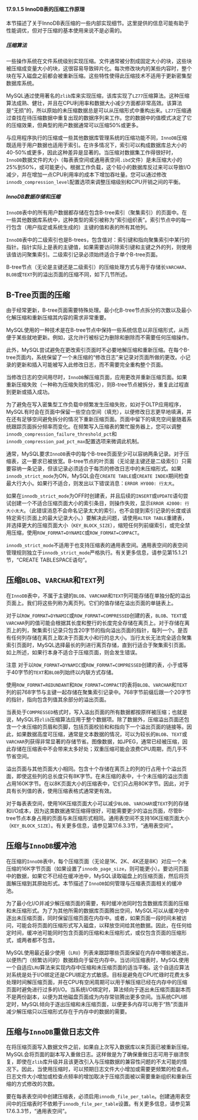 #### 17.9.1.5 InnoDB表的压缩工作原理

本节描述了关于InnoDB表压缩的一些内部实现细节。这里提供的信息可能有助于性能调优，但对于压缩的基本使用来说不是必需的。

##### 压缩算法

一些操作系统在文件系统级别实现压缩。文件通常被分割成固定大小的块，这些块被压缩成变量大小的块，这很容易导致碎片化。每次修改块内的某些内容时，整个块在写入磁盘之前都会被重新压缩。这些特性使得此压缩技术不适用于更新密集型数据库系统。

MySQL通过使用著名的`zlib`库来实现压缩，该库实现了`LZ77`压缩算法。这种压缩算法成熟、健壮，并且在CPU利用率和数据大小减少方面都非常高效。该算法是“无损”的，所以原始的未压缩数据总是可以从压缩形式中重构出来。`LZ77`压缩通过查找在待压缩数据中重复出现的数据序列来工作。您的数据中的值模式决定了它的压缩效果，但典型的用户数据通常可以压缩50%或更多。

与应用程序执行的压缩或一些其他数据库管理系统的压缩功能不同，`InnoDB`压缩既适用于用户数据也适用于索引。在许多情况下，索引可以构成数据库总大小的40-50%或更多，因此这种差异是显著的。当压缩对数据集工作得很好时，`InnoDB`数据文件的大小（每表表空间或通用表空间`.ibd`文件）是未压缩大小的25%到50%，或可能更小。根据工作负载，这个较小的数据库反过来可以导致I/O减少，并在增加一点CPU利用率的成本下增加吞吐量。您可以通过修改`innodb_compression_level`配置选项来调整压缩级别和CPU开销之间的平衡。

##### InnoDB数据存储和压缩

`InnoDB`表中的所有用户数据都存储在包含B-tree索引（聚集索引）的页面中。在一些其他数据库系统中，这种类型的索引被称为“索引组织表”。索引节点中的每一行包含（用户指定或系统生成的）主键的值和表的所有其他列。

`InnoDB`表中的二级索引也是B-trees，包含值对：索引键和指向聚集索引中某行的指针。指针实际上是表的主键值，如果需要访问除索引键和主键之外的列，则使用该值访问聚集索引。二级索引记录必须始终适合于单个B-tree页面。

B-tree节点（无论是主键还是二级索引）的压缩处理方式与用于存储长`VARCHAR`、`BLOB`或`TEXT`列的溢出页面的压缩不同，如下几节所述。

## B-Tree页面的压缩

由于经常更新，B-tree页面需要特殊处理。最小化B-tree节点拆分的次数以及最小化解压缩和重新压缩其内容的需求非常重要。

MySQL使用的一种技术是在B-tree节点中保持一些系统信息以非压缩形式，从而便于某些就地更新。例如，这允许行被标记为删除和删除而不需要任何压缩操作。

此外，MySQL尝试避免在更改索引页面时不必要地解压缩和重新压缩。在每个B-tree页面内，系统保留了一个未压缩的“修改日志”来记录对页面所做的更改。小记录的更新和插入可能被写入此修改日志，而不需要完全重构整个页面。

当修改日志的空间用尽时，`InnoDB`解压缩页面，应用更改并重新压缩页面。如果重新压缩失败（一种称为压缩失败的情况），则B-tree节点被拆分，重复此过程直到更新或插入成功。

为了避免在写入密集型工作负载中频繁发生压缩失败，如对于OLTP应用程序，MySQL有时会在页面中保留一些空白空间（填充），以便修改日志更早地填满，并在还有足够空间避免拆分的情况下重新压缩页面。页面中留下的填充空间量随着系统跟踪页面拆分频率而变化。在频繁写入压缩表的繁忙服务器上，您可以调整`innodb_compression_failure_threshold_pct`和`innodb_compression_pad_pct_max`配置选项来微调此机制。

通常，MySQL要求`InnoDB`表中的每个B-tree页面至少可以容纳两条记录。对于压缩表，这一要求已被放宽。B-tree节点的叶页面（无论是主键还是二级索引）只需要容纳一条记录，但该记录必须适合于每页的修改日志中的未压缩形式。如果`innodb_strict_mode`为ON，MySQL会在`CREATE TABLE`或`CREATE INDEX`期间检查最大行大小。如果行不适合，则发出以下错误消息：`ERROR HY000: 行太大`。

如果在`innodb_strict_mode`为OFF时创建表，并且后续的`INSERT`或`UPDATE`语句尝试创建一个不适合压缩页面大小的索引条目，则操作失败，显示`ERROR 42000: 行大小太大`。（此错误消息不会命名记录太大的索引，也不会提到索引记录的长度或该特定索引页面上的最大记录大小。）要解决此问题，请使用`ALTER TABLE`重建表，并选择更大的压缩页面大小（`KEY_BLOCK_SIZE`），缩短任何列前缀索引，或完全禁用压缩，使用`ROW_FORMAT=DYNAMIC`或`ROW_FORMAT=COMPACT`。

`innodb_strict_mode`不适用于也支持压缩表的通用表空间。通用表空间的表空间管理规则独立于`innodb_strict_mode`严格执行。有关更多信息，请参见第15.1.21节，“CREATE TABLESPACE语句”。

## 压缩`BLOB`、`VARCHAR`和`TEXT`列

在`InnoDB`表中，不属于主键的`BLOB`、`VARCHAR`和`TEXT`列可能存储在单独分配的溢出页面上。我们将这些列称为离页列。它们的值存储在溢出页面的单链表上。

对于以`ROW_FORMAT=DYNAMIC`或`ROW_FORMAT=COMPRESSED`创建的表，`BLOB`、`TEXT`或`VARCHAR`列的值可能会根据其长度和整行的长度完全存储在离页上。对于存储在离页上的列，聚集索引记录只包含20字节的指向溢出页面的指针，每列一个。是否有任何列存储在离页上取决于页面大小和行的总大小。当行太长无法完全适合聚集索引页面时，MySQL选择最长的列进行离页存储，直到行适合于聚集索引页面。如上所述，如果行本身不适合于压缩页面，则会发生错误。

注意
对于以`ROW_FORMAT=DYNAMIC`或`ROW_FORMAT=COMPRESSED`创建的表，小于或等于40字节的`TEXT`和`BLOB`列始终以内联方式存储。

使用`ROW_FORMAT=REDUNDANT`和`ROW_FORMAT=COMPACT`的表将`BLOB`、`VARCHAR`和`TEXT`列的前768字节与主键一起存储在聚集索引记录中。768字节前缀后跟一个20字节的指针，指向包含列值其余部分的溢出页面。

当表处于`COMPRESSED`格式时，写入溢出页面的所有数据都按原样被压缩；也就是说，MySQL将`zlib`压缩算法应用于整个数据项。除了数据外，压缩溢出页面还包含一个未压缩的页眉和页脚，包括页面校验和和指向下一个溢出页面的链接等。因此，如果数据高度可压缩，通常是文本数据的情况，可以为较长的`BLOB`、`TEXT`或`VARCHAR`列获得非常显著的存储节省。图像数据，如JPEG，通常已经被压缩，因此存储在压缩表中不会带来太多好处；双重压缩可能会浪费CPU周期，而几乎不节省空间。

溢出页面与其他页面大小相同。包含十个存储在离页上的列的行占用十个溢出页面，即使这些列的总长度只有8K字节。在未压缩的表中，十个未压缩的溢出页面占用160K字节。在以8K页面大小的压缩表中，它们只占用80K字节。因此，对于具有长列值的表，使用压缩表格式通常更有效。

对于每表表空间，使用16K压缩页面大小可以减少`BLOB`、`VARCHAR`或`TEXT`列的存储和I/O成本，因为这类数据通常压缩得很好，可能需要更少的溢出页面，尽管B-tree节点本身占用的页面与未压缩形式相同。通用表空间不支持16K压缩页面大小（`KEY_BLOCK_SIZE`）。有关更多信息，请参见第17.6.3.3节，“通用表空间”。

## 压缩与`InnoDB`缓冲池

在压缩的`InnoDB`表中，每个压缩页面（无论是1K、2K、4K还是8K）对应一个未压缩的16K字节页面（如果设置了`innodb_page_size`，则可能更小）。要访问页面中的数据，如果它不已经在缓冲池中，MySQL读取磁盘上的压缩页面，然后将页面解压缩到其原始形式。本节描述了`InnoDB`如何管理与压缩表页面相关的缓冲池。

为了最小化I/O并减少解压缩页面的需要，有时缓冲池同时包含数据库页面的压缩和未压缩形式。为了为其他所需的数据库页面腾出空间，MySQL可以从缓冲池中逐出未压缩页面，同时保留压缩页面在内存中。或者，如果页面一段时间未被访问，可能会将页面的压缩形式写入磁盘，以释放空间给其他数据。因此，在任何给定时间，缓冲池可能同时包含页面的压缩和未压缩形式，或仅包含页面的压缩形式，或两者都不包含。

MySQL使用最近最少使用（`LRU`）列表来跟踪哪些页面保留在内存中哪些被逐出，以便热门（频繁访问的）数据趋向于留在内存中。当访问压缩表时，MySQL使用一个自适应`LRU`算法来实现内存中压缩和未压缩页面的适当平衡。这个自适应算法对系统是处于I/O绑定还是CPU绑定方式敏感。目标是避免在CPU忙碌时花费太多处理时间解压缩页面，并在CPU有空闲周期可以用于解压缩已经在内存中的压缩页面时避免进行过多的I/O。当系统I/O绑定时，算法倾向于逐出未压缩页面副本而不是两份副本，以便为其他磁盘页面成为内存常驻腾出更多空间。当系统CPU绑定时，MySQL倾向于逐出压缩和未压缩页面，以便更多内存可以用于“热”页面并减少解压缩只以压缩形式存在于内存中的数据的需要。

## 压缩与`InnoDB`重做日志文件

在将压缩页面写入数据文件之前，如果自上次写入数据库以来页面已被重新压缩，MySQL会将页面的副本写入重做日志。这样做是为了确保重做日志可用于崩溃恢复，即使在`zlib`库升级并且该更改引入与压缩数据的兼容性问题的不太可能的情况下。因此，当使用压缩时，可以预期日志文件大小增加或需要更频繁的检查点。日志文件大小增加或检查点频率的增加取决于压缩页面被以需要重新组织和重新压缩的方式修改的次数。

要在每表表空间中创建压缩表，必须启用`innodb_file_per_table`。创建通用表空间中的压缩表时不依赖于`innodb_file_per_table`设置。有关更多信息，请参见第17.6.3.3节，“通用表空间”。